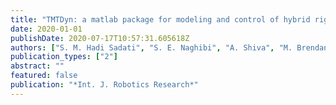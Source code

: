 ```yaml
---
title: "TMTDyn: a matlab package for modeling and control of hybrid rigid-continuum robots based on discretized lumped system and reduced order models"
date: 2020-01-01
publishDate: 2020-07-17T10:57:31.605618Z
authors: ["S. M. Hadi Sadati", "S. E. Naghibi", "A. Shiva", "M. Brendan", "L. Renson", "M. Howard", "D. Rucker", "K. Althoefer", "T. Nanayakkara", "Steffen Zschaler", "C. Bergeles", "H. Hauser", "I. Walker"]
publication_types: ["2"]
abstract: ""
featured: false
publication: "*Int. J. Robotics Research*"
---
```


